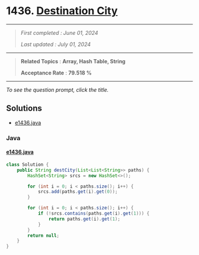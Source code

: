 # 1436. [Destination City](<https://leetcode.com/problems/destination-city>)

------

> *First completed : June 01, 2024*
>
> *Last updated : July 01, 2024*


------

> **Related Topics** : **Array, Hash Table, String**
>
> **Acceptance Rate** : **79.518 %**


------

*To see the question prompt, click the title.*

## Solutions

- [e1436.java](<../my-submissions/e1436.java>)
### Java
#### [e1436.java](<../my-submissions/e1436.java>)
```Java
class Solution {
    public String destCity(List<List<String>> paths) {
        HashSet<String> srcs = new HashSet<>();

        for (int i = 0; i < paths.size(); i++) {
            srcs.add(paths.get(i).get(0));
        }

        for (int i = 0; i < paths.size(); i++) {
            if (!srcs.contains(paths.get(i).get(1))) {
                return paths.get(i).get(1);
            }
        }
        return null;
    }
}
```

